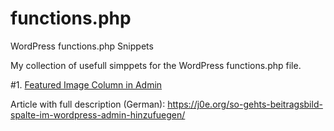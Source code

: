 # functions.php
WordPress functions.php Snippets

My collection of usefull simppets for the WordPress functions.php file.

#1. [Featured Image Column in Admin](https://github.com/gmmedia/functions.php/blob/master/Featured%20Image%20Column%20in%20Admin%20-%20functions.php)

Article with full description (German): https://j0e.org/so-gehts-beitragsbild-spalte-im-wordpress-admin-hinzufuegen/
